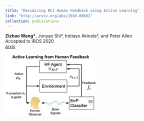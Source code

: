 ```yaml
---
title: "Maximizing BCI Human Feedback using Active Learning"
link: "http://arxiv.org/abs/1910.00682"
collection: publications
---
```

**Zizhao Wang\***, Junyao Shi\*, Iretiayo Akinola\*, and Peter Allen<br/>Accepted to IROS 2020<br/>[arxiv](https://arxiv.org/abs/2008.04873) <br/>

<img src='/images/publications/Activate_BCI_Learning.png'>



